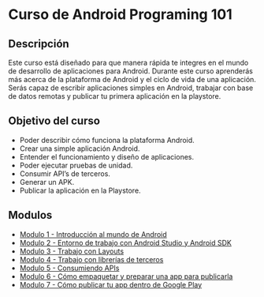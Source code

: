 # Curso de Android Programing 101


## Descripción

Este curso está diseñado para que manera rápida te integres en el mundo de desarrollo de aplicaciones para Android. Durante este curso aprenderás más acerca de la plataforma de Android y el ciclo de vida de una aplicación. Serás capaz de escribir aplicaciones simples en Android, trabajar con base de datos remotas y publicar tu primera aplicación en la playstore.

## Objetivo del curso
+ Poder describir cómo funciona la plataforma Android.
+ Crear una simple aplicación Android.
+ Entender el funcionamiento y diseño de aplicaciones.
+ Poder ejecutar pruebas de unidad.
+ Consumir API’s de terceros.
+ Generar un APK.
+ Publicar la aplicación en la Playstore.

## Modulos

- [Modulo 1 - Introducción al mundo de Android](chapter1.md)
- [Modulo 2 - Entorno de trabajo con Android Studio y Android SDK](chapter2.md)
- [Modulo 3 - Trabajo con Layouts](chapter3.md)
- [Modulo 4 - Trabajo con librerías de terceros](chapter4.md)
- [Modulo 5 - Consumiendo APIs](chapter5.md)
- [Modulo 6 - Cómo empaquetar y preparar una app para publicarla](chapter6.md)
- [Modulo 7 - Cómo publicar tu app dentro de Google Play](chapter7.md)


[image]: https://images.stackcommerce.com/assets/productshot1-image/16323/8cddbc0c286d3815b521d0ce764d853e78904055_main_hero_image.jpg "Android 101"
